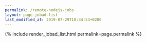 ```yaml
---
permalink: /remote-nodejs-jobs
layout: page-jobad-list
last_modified_at: 2019-07-29T18:34:53+0200
---
```

{% include render_jobad_list.html permalink=page.permalink %}
